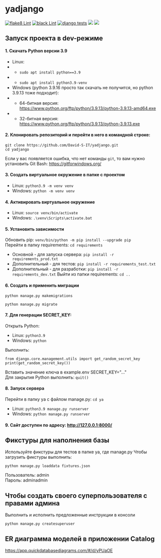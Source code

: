 # yadjango

[![flake8 Lint](https://github.com/David-S-IT/yadjango/actions/workflows/py-actions-flake8.yml/badge.svg)](https://github.com/David-S-IT/yadjango/actions/workflows/py-actions-flake8.yml)
[![black Lint](https://github.com/David-S-IT/yadjango/actions/workflows/black.yml/badge.svg)](https://github.com/David-S-IT/yadjango/actions/workflows/black.yml)
[![django tests](https://github.com/David-S-IT/yadjango/actions/workflows/django_tests.yml/badge.svg)](https://github.com/David-S-IT/yadjango/actions/workflows/django_tests.yml)
![](https://img.shields.io/badge/django-3.2.18-green)
![](https://img.shields.io/badge/python-3.9-brightgreen)

## Запуск проекта в dev-режиме
#### 1. Скачать Python версии 3.9
- Linux: 
- - ```sudo apt install python==3.9```
- - ```sudo apt install python3.9-venv```
- Windows (python 3.9.16 просто так скачать не получится, но python 3.9.13 тоже подходит):
- - 64-битная версия:
https://www.python.org/ftp/python/3.9.13/python-3.9.13-amd64.exe
- - 32-битная версия:
https://www.python.org/ftp/python/3.9.13/python-3.9.13.exe
#### 2. Клонировать репозиторий и перейти в него в командной строке:
```
git clone https://github.com/David-S-IT/yadjango.git
cd yadjango
```
Если у вас появляется ошибка, что нет команды ```git```, то вам нужно установить Git Bash: https://gitforwindows.org/
#### 3. Cоздать виртуальное окружение в папке с проектом
- Linux: ```python3.9 -m venv venv```
- Windows: ```python -m venv venv```
#### 4. Активировать виртуальное окружение
- Linux:
```source venv/bin/activate```
- Windows:
```.\venv\Scripts\activate.bat```
#### 5. Установить зависимости
Обновить pip: ```venv/bin/python -m pip install --upgrade pip```  
Перейти в папку requirements: ```cd requirements```
- Основной - для запуска сервера: ```pip install -r requirements_prod.txt```
- Дополнительный - для тестов: ```pip install -r requirements_test.txt```
- Дополнительный - для разработки: ```pip install -r requirements_dev.txt```
Выйти из папки requirements: ```cd ..```  

#### 6. Создать и применить миграции
```
python manage.py makemigrations
```
```
python manage.py migrate
```

#### 7. Для генерации SECRET_KEY:
Открыть Python:  
- Linux: ```python3.9```
- Windows: ```python```

Выполнить:  
```
from django.core.management.utils import get_random_secret_key
print(get_random_secret_key())
```
Вставить значение ключа в example.env SECRET_KEY="..."  
Для закрытия Python выполнить: ```quit()```
#### 8. Запуск сервера
Перейти в папку ya с файлом manage.py: ```cd ya```
- Linux: ```python3.9 manage.py runserver```
- Windows: ```python manage.py runserver```
#### 9. Сайт доступен по адресу: http://127.0.0.1:8000/

## Фикстуры для наполнения базы
Используйте фикстуры для тестов в папке ya, где manage.py
Чтобы загрузить фикстуры выполнить:

```
python manage.py loaddata fixtures.json
```
Пользователь: admin  
Пароль: adminadmin

## Чтобы создать своего суперпользователя с правами админа
Выполнить и исполнить предложенные инструкции в консоли
```
python manage.py createsuperuser
```
## ER диаграмма моделей в приложении Catalog
https://app.quickdatabasediagrams.com/#/d/yPUaOE 


